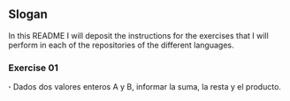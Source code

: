 ## Slogan
In this README I will deposit the instructions for the exercises that I will perform in each of the repositories of the different languages.

### Exercise 01
**·** Dados dos valores enteros A y B, informar la suma, la resta y el producto.
